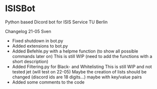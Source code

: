 # ISISBot

Python based Dicord bot for ISIS Service TU Berlin

Changelog 21-05 Sven
- Fixed shutdown in bot.py
- Added extensions to bot.py
- Added Befehle.py with a helpme function (to show all possible commands later on)
    This is still WIP (need to add the functions with a short description)
- Added Filtering.py for Black- and Whitelisting
    This is still WIP and not tested jet (will test on 22-05)
    Maybe the creation of lists should be changed (discord ids are 18 digits...) maybe with key/value pairs
- Added some comments to the code  
